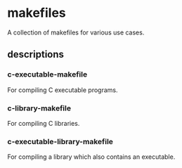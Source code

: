 # makefiles

A collection of makefiles for various use cases.

## descriptions

### c-executable-makefile

For compiling C executable programs.

### c-library-makefile

For compiling C libraries.

### c-executable-library-makefile

For compiling a library which also contains an executable.

